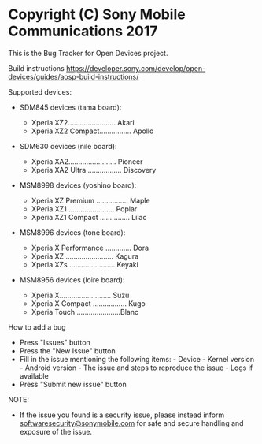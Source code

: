 Copyright (C) Sony Mobile Communications 2017
=============================================

This is the Bug Tracker for Open Devices project.

Build instructions
https://developer.sony.com/develop/open-devices/guides/aosp-build-instructions/

Supported devices:
   - SDM845 devices (tama board):
      - Xperia XZ2........................ Akari
      - Xperia XZ2 Compact................ Apollo

   - SDM630 devices (nile board):
      - Xperia XA2........................ Pioneer
      - Xperia XA2 Ultra ................. Discovery

   - MSM8998 devices (yoshino board):
      - Xperia XZ Premium ................ Maple
      - XPeria XZ1 ....................... Poplar
      - Xperia XZ1 Compact ............... Lilac

   - MSM8996 devices (tone board):
      - Xperia X Performance ............. Dora
      - Xperia XZ ........................ Kagura
      - Xperia XZs ....................... Keyaki

   - MSM8956 devices (loire board):
      - Xperia X.......................... Suzu
      - Xperia X Compact ................. Kugo
      - Xperia Touch ......................Blanc

How to add a bug
- Press "Issues" button
- Press the "New Issue" button
- Fill in the issue mentioning the following items:
      - Device
      - Kernel version
      - Android version
      - The issue and steps to reproduce the issue
      - Logs if available
- Press "Submit new issue" button

NOTE:
- If the issue you found is a security issue, please instead inform
  softwaresecurity@sonymobile.com for safe and secure handling and exposure
  of the issue.
